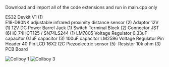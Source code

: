 Download and import all of the code extensions and run in main.cpp only


ES32 Devkit V1 (1)  
E18-D80NK adjustable infrared proximity distance sensor (2)
Adaptor 12V (1) 
12V DC Power Barrel Jack (1) 
Switch 
Terminal Block (2) 
Connector JST (6) 
IC 74HCT125 / SN74LS244 (1) 
LM7805 Voltage Regulator
0.33uF capacitor
0.1uF capacitor (3)
100uF capacitor
LM2596 Voltage Regulator 
Pin Header 40 Pin 
LCD 16X2 I2C
Piezoelectric sensor (5) 
Resistor 10k ohm (3) 
PCB Board 

![Collboy 1](https://github.com/user-attachments/assets/585db708-d3c6-4b35-ab2d-7b7b13e5a40e)
![Collboy 3](https://github.com/user-attachments/assets/035f5946-a429-4027-96d5-a66ee8456697)
